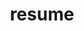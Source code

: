 ---
title: resume
template: resume.hbt
type: website
description: Walker Randolph Smith's Resume
hero: resume.png
summary: Technology enthusiast, proud Eagle Scout, and software craftsman, I have a passion for the web and software development. I strive to adhere to Agile and SOLID principles while always maintaining a constant pursuit of improvement. My most recent project is an Android application with accompanying Angular website to help prevent texting and driving. My interests include UI/UX engineering, Agile, and test driven development.
jobs:
 -
  name: Bluetube
  position: "Web Developer"
  interval: "September 2014-Decemeber 2014"
  description: "Full stack web developer. Create web applications on the .NET stack using entity framework, linq, angular, less, and git-svn."
 -
  name: VersionOne
  position: Developer
  interval: "December 2014-Present"
  description: "Full stack developer. Create agile management tools for the enterprise. Technologies used include .NET, Node, C#, React, ES2015, git."

skills:
 - JavaScript/ES2015/Node
 - Git
 - TDD
 - C#
 - Android
 - Objective-C
 - HTML5
 - CSS3/LESS/SASS
 - SQL/NOSQL
frameworks:
 - React
 - Angular
 - Meteor
 - Backbone
 - unnderscore/lodash/rambda
 - Immutable
 - Gulp/Grunt
 - Webpack/Browserify

education:
 -
  name: Columbus State University
  alt: Computer Science
  mentions: "ACM, ACM Student Chapter Secretary, ACM Programming Competition Participant,"
  interval: "2008-2013"
  description: "I obtained a fundamental understanding of a wide range of topics in computer science. I applied said knowledge to produce working solutions while developing soft and hard skills. I was an elected officer of the ACM student chapter, Presidents List recipient and was a participant in the ACM Programming Challenge Competition."

---